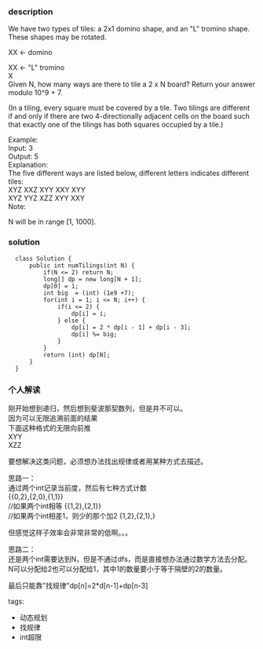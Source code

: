 ### description    
  We have two types of tiles: a 2x1 domino shape, and an "L" tromino shape. These shapes may be rotated.  
    
  XX  <- domino  
    
  XX  <- "L" tromino  
  X  
  Given N, how many ways are there to tile a 2 x N board? Return your answer modulo 10^9 + 7.  
    
  (In a tiling, every square must be covered by a tile. Two tilings are different if and only if there are two 4-directionally adjacent cells on the board such that exactly one of the tilings has both squares occupied by a tile.)  
    
  Example:  
  Input: 3  
  Output: 5  
  Explanation:   
  The five different ways are listed below, different letters indicates different tiles:  
  XYZ XXZ XYY XXY XYY  
  XYZ YYZ XZZ XYY XXY  
  Note:  
    
  N  will be in range [1, 1000].  
### solution    
```    
  class Solution {  
      public int numTilings(int N) {  
          if(N <= 2) return N;  
          long[] dp = new long[N + 1];  
          dp[0] = 1;  
          int big  = (int) (1e9 +7);  
          for(int i = 1; i <= N; i++) {  
              if(i <= 2) {  
                  dp[i] = i;  
              } else {  
                  dp[i] = 2 * dp[i - 1] + dp[i - 3];  
                  dp[i] %= big;  
              }  
          }  
          return (int) dp[N];  
      }  
  }  
```    
    
### 个人解读    
  刚开始想到递归，然后想到斐波那契数列，但是并不可以。  
  因为可以无限追溯前面的结果  
  下面这种格式的无限向前推  
  XYY  
  XZZ  
    
  要想解决这类问题，必须想办法找出规律或者用某种方式去描述。  
    
  思路一：  
  通过两个int记录当前度，然后有七种方式计数  
  {{0,2},{2,0},{1,1}}  
  //如果两个int相等 {{1,2},{2,1}}  
  //如果两个int相差1，则少的那个加2 {1,2},{2,1},}  
    
  但感觉这样子效率会非常非常的低啊。。。  
    
  思路二：  
  还是两个int需要达到N，但是不通过dfs，而是直接想办法通过数学方法去分配。  
  N可以分配给2也可以分配给1，其中1的数量要小于等于隔壁的2的数量。  
    
    
  最后只能靠"找规律"dp[n]=2*d[n-1]+dp[n-3]  
    
tags:    
  -  动态规划  
  -  找规律  
  -  int超限  

